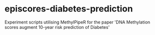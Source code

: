 # episcores-diabetes-prediction
Experiment scripts utilising MethylPipeR for the paper 'DNA Methylation scores augment 10-year risk prediction of Diabetes'
